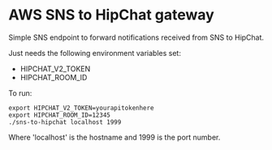 # AWS SNS to HipChat gateway

Simple SNS endpoint to forward notifications received from SNS to HipChat.

Just needs the following environment variables set:

* HIPCHAT_V2_TOKEN
* HIPCHAT_ROOM_ID

To run:

    export HIPCHAT_V2_TOKEN=yourapitokenhere
    export HIPCHAT_ROOM_ID=12345
    ./sns-to-hipchat localhost 1999

Where 'localhost' is the hostname and 1999 is the port number.

